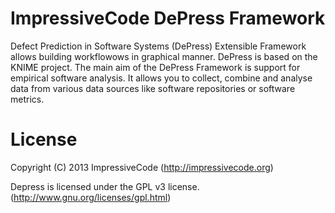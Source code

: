 ImpressiveCode DePress Framework
===================
Defect Prediction in Software Systems (DePress) Extensible Framework  allows building workflowows in graphical manner. DePress is based on the KNIME project. The main aim of the DePress Framework is support for empirical software analysis. It allows you to collect, combine and analyse data from various data sources like software repositories or software metrics.

# License
Copyright (C) 2013 ImpressiveCode (http://impressivecode.org)

Depress is licensed under the GPL v3 license. (http://www.gnu.org/licenses/gpl.html)
